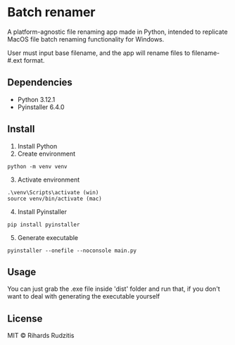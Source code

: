 # Batch renamer

A platform-agnostic file renaming app made in Python, intended to replicate MacOS file batch renaming functionality for Windows.

User must input base filename, and the app will rename files to filename-#.ext format.


## Dependencies

- Python 3.12.1
- Pyinstaller 6.4.0

## Install

1. Install Python 
2. Create environment
```
python -m venv venv
```
3. Activate environment
```
.\venv\Scripts\activate (win)
source venv/bin/activate (mac)
```
4. Install Pyinstaller
```
pip install pyinstaller
```
5. Generate executable
```
pyinstaller --onefile --noconsole main.py
```

## Usage

You can just grab the .exe file inside 'dist' folder and run that, if you don't want to deal with generating the executable yourself

## License

MIT © Rihards Rudzitis